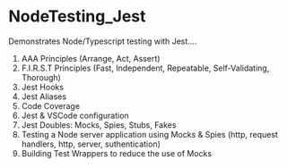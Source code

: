 # NodeTesting_Jest

Demonstrates Node/Typescript testing with Jest....

1. AAA Principles (Arrange, Act, Assert)
2. F.I.R.S.T Principles (Fast, Independent, Repeatable, Self-Validating, Thorough)
3. Jest Hooks
4. Jest Aliases
5. Code Coverage
6. Jest & VSCode configuration
7. Jest Doubles: Mocks, Spies, Stubs, Fakes
8. Testing a Node server application using Mocks & Spies (http, request handlers, http, server, suthentication)
9. Building Test Wrappers to reduce the use of Mocks
